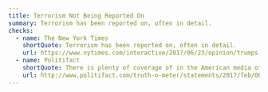 ```yaml
---
title: Terrorism Not Being Reported On
summary: Terrorism has been reported on, often in detail.
checks:
  - name: The New York Times
    shortQuote: Terrorism has been reported on, often in detail.
    url: https://www.nytimes.com/interactive/2017/06/23/opinion/trumps-lies.html
  - name: Politifact
    shortQuote: There is plenty of coverage of in the American media of terrorist attacks.
    url: http://www.politifact.com/truth-o-meter/statements/2017/feb/06/donald-trump/donald-trump-wrong-media-not-reporting-terrorism-a/
---
```


